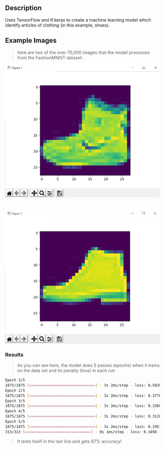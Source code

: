 
## Description
Uses TensorFlow and tf.keras to create a machine learning model which identify articles of clothing (in this example, shoes).

## Example Images

> here are two of the over 70,000 images that the model processes from the FashionMNIST dataset:

![Image](./pic1.png)
#
![Image](./pic2.png)


### Results

> As you can see here, the model does 5 passes (epochs) when it trains on the data set and its penalty (loss) in each run

```bash
Epoch 1/5
1875/1875 [==============================] - 3s 2ms/step - loss: 0.5026 - accuracy: 0.8252
Epoch 2/5
1875/1875 [==============================] - 3s 2ms/step - loss: 0.3776 - accuracy: 0.8635
Epoch 3/5
1875/1875 [==============================] - 3s 2ms/step - loss: 0.3360 - accuracy: 0.8770
Epoch 4/5
1875/1875 [==============================] - 3s 2ms/step - loss: 0.3128 - accuracy: 0.8861
Epoch 5/5
1875/1875 [==============================] - 3s 2ms/step - loss: 0.2957 - accuracy: 0.8898
313/313 [==============================] - 0s 1ms/step - loss: 0.3498 - accuracy: 0.8706
```
> It tests itself in the last line and gets 87% accuracy!
